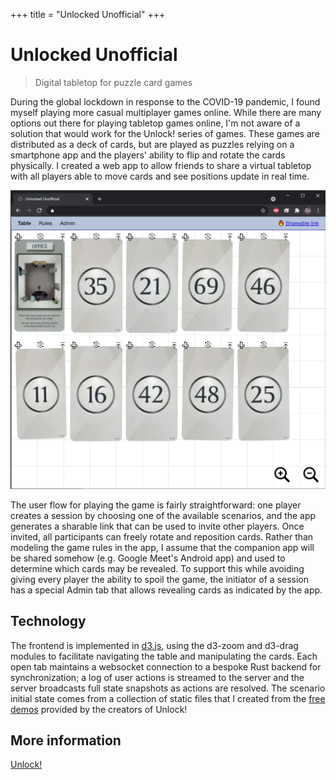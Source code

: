 +++
title = "Unlocked Unofficial"
+++

# Unlocked Unofficial

> Digital tabletop for puzzle card games

During the global lockdown in response to the COVID-19 pandemic, I found myself playing more casual multiplayer games online.
While there are many options out there for playing tabletop games online, I'm not aware of a solution that would work for the Unlock! series of games.
These games are distributed as a deck of cards, but are played as puzzles relying on a smartphone app and the players' ability to flip and rotate the cards physically.
I created a web app to allow friends to share a virtual tabletop with all players able to move cards and see positions update in real time.

![Initial state for the Training scenario](unlocked-unofficial.png)

The user flow for playing the game is fairly straightforward: one player creates a session by choosing one of the available scenarios, and the app generates a sharable link that can be used to invite other players.
Once invited, all participants can freely rotate and reposition cards.
Rather than modeling the game rules in the app, I assume that the companion app will be shared somehow (e.g. Google Meet's Android app) and used to determine which cards may be revealed.
To support this while avoiding giving every player the ability to spoil the game, the initiator of a session has a special Admin tab that allows revealing cards as indicated by the app.

## Technology

The frontend is implemented in [d3.js](https://d3js.org/), using the d3-zoom and d3-drag modules to facilitate navigating the table and manipulating the cards.
Each open tab maintains a websocket connection to a bespoke Rust backend for synchronization; a log of user actions is streamed to the server and the server broadcasts full state snapshots as actions are resolved.
The scenario initial state comes from a collection of static files that I created from the [free demos](https://spacecowboys.fr/unlock-demos-english) provided by the creators of Unlock!

## More information

[Unlock!](https://spacecowboys.fr/unlock)
